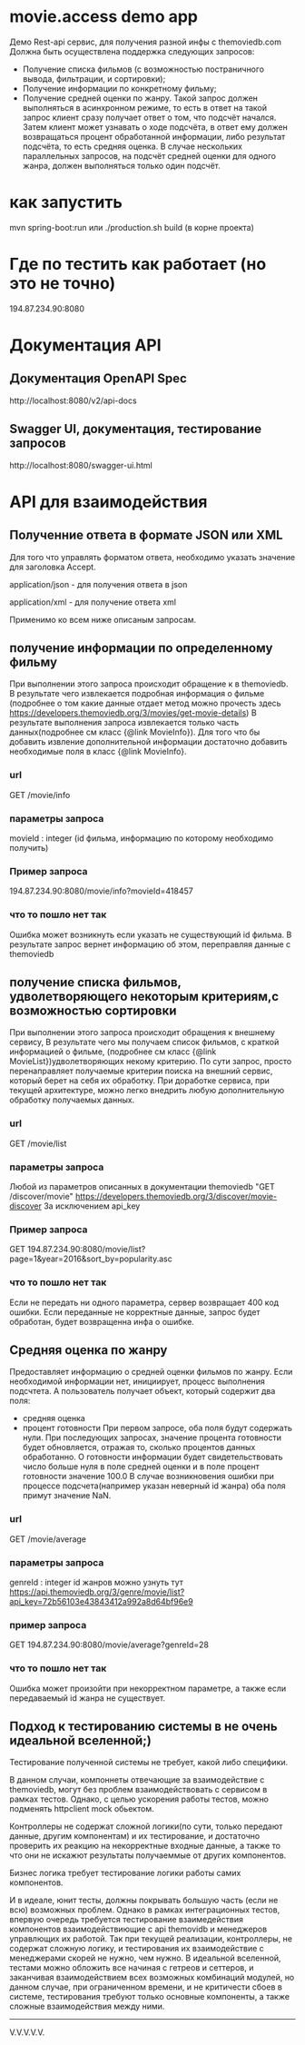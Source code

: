 # movie.access demo app
Демо Rest-api сервис, для получения разной инфы с themoviedb.com
Должна быть осуществлена поддержка следующих запросов:
- Получение списка фильмов (с возможностью постраничного вывода,
фильтрации, и сортировки);
- Получение информации по конкретному фильму;
- Получение средней оценки по жанру. Такой запрос должен выполняться в
асинхронном режиме, то есть в ответ на такой запрос клиент сразу получает
ответ о том, что подсчёт начался. Затем клиент может узнавать о ходе
подсчёта, в ответ ему должен возвращаться процент обработанной
информации, либо результат подсчёта, то есть средняя оценка. В случае
нескольких параллельных запросов, на подсчёт средней оценки для одного
жанра, должен выполняться только один подсчёт.
# как запустить
mvn spring-boot:run
или
./production.sh build (в корне проекта)
# Где по тестить как работает (но это не точно)
194.87.234.90:8080

# Документация API 
## Документация OpenAPI Spec
http://localhost:8080/v2/api-docs

## Swagger UI, документация, тестирование запросов
http://localhost:8080/swagger-ui.html

# API для взаимодействия
## Полученние ответа в формате JSON или XML
Для того что управлять форматом ответа, необходимо указать значение 
для заголовка Accept.

application/json - для получения ответа в json

application/xml - для получение ответа xml

Применимо ко всем ниже описаным запросам.

## получение информации по определенному фильму
При выполнении этого запроса происходит обращение к в themoviedb.
В результате чего извлекается подробная информация о
фильме (подробнее о том какие данные отдает метод можно прочесть здесь https://developers.themoviedb.org/3/movies/get-movie-details)
В результате выполнения запроса извлекается только часть данных(подробнее см класс {@link MovieInfo}).
Для того что бы добавить извление дополнительной информации достаточно добавить необходимые поля в класс {@link MovieInfo}.

### url
GET /movie/info
### параметры запроса
movieId : integer (id фильма, информацию по которому необходимо получить)
### Пример запроса
194.87.234.90:8080/movie/info?movieId=418457
### что то пошло нет так
Ошибка может возникнуть если указать не существующий id фильма.
В результате запрос вернет информацию об этом, переправляя данные с themoviedb

## получение списка фильмов, удволетворяющего некоторым критериям,с возможностью сортировки
При выполнении этого запроса происходит обращения к внешнему сервису, 
В результате чего мы получаем список фильмов, с краткой информацией о фильме,
 (подробнее см класс {@link MovieList})удволетворяющих некому критерию.
По сути запрос, просто перенаправляет получаемые критерии поиска на внешний сервис,
который берет на себя их обработку.
При доработке сервиса, при текущей архитектуре, можно легко внедрить любую
дополнительную обработку получаемых данных.
### url
GET /movie/list
### параметры запроса
Любой из параметров описанных в документации themoviedb "GET /discover/movie"
https://developers.themoviedb.org/3/discover/movie-discover
За исключением api_key
### Пример запроса
GET 194.87.234.90:8080/movie/list?page=1&year=2016&sort_by=popularity.asc
### что то пошло нет так
Если не передать ни одного параметра, сервер возвращает 400 код ошибки.
Если переданные не корректные данные, запрос будет обработан, будет возвращенна
инфа о ошибке.

## Средняя оценка по жанру
Предоставляет информацию о средней оценки фильмов по жанру.
Если необходимой информации нет, инициирует, процесс выполнения подсчтета.
А пользователь получает объект, который содержит два поля:
- средняя оценка
- процент готовности
При первом запросе, оба поля будут содержать нули.
При последующих запросах, значение процента готовности будет обновляется, отражая то, сколько 
процентов данных обработанно. 
О готовности информации будет свидетельствовать число больше нуля в поле средней оценки и 
в поле процент готовности значение 100.0
В случае возникновения ошибки при процессе подсчета(например указан неверный id жанра)
оба поля примут значение NaN.
### url
GET /movie/average
### параметры запроса
genreId : integer
id жанров можно узнуть тут https://api.themoviedb.org/3/genre/movie/list?api_key=72b56103e43843412a992a8d64bf96e9
### пример запроса
GET 194.87.234.90:8080/movie/average?genreId=28
### что то пошло нет так
Ошибка может произойти при некорректном параметре, а также если передаваемый id жанра не существует.

## Подход к тестированию системы в не очень идеальной вселенной;)
Тестирование полученной системы не требует, какой либо специфики.

В данном случаи, компоннеты отвечающие за взаимодействие с themoviedb, могут без проблем взаимодействовать с
сервисом в рамках тестов. Однако, с целью ускорения работы тестов, можно подменять httpclient mock обьектом.

Контроллеры не содержат сложной логики(по сути, только передают данные, другим компонентам) и их тестирование, 
и достаточно проверить их реакцию на некорректные входные данные, а также то что они не искажют результаты получаеммые от других компонентов.

Бизнес логика требует тестирование логики работы самих компонентов.

И в идеале, юнит тесты, должны покрывать большую часть (если не всю) возможных проблем.
Однако в рамках интеграционных тестов, впервую очередь требуется тестирование взаимедействия компонентов взаимодействиющие с
api themovidb и менеджеров управлющих их работой.
Так при текущей реализации, контроллеры, не содержат сложную логику, и тестирования их взаимодействие с менеджерами скорей
не нужно, чем нужно.
В идеальной вселенной, тестами можно обложить все начиная с гетреов и сеттеров, и заканчивая взаимодействием всех возможных
комбинаций модулей, но данном случае, при ограниченном времени, и не критичести сбоев в системе, тестирования требуют только 
основные компоненты, а также сложные взаимодействия между ними. 

---
V.V.V.V.V.
